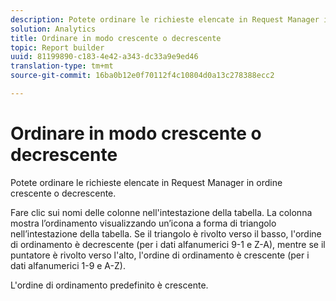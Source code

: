 ```yaml
---
description: Potete ordinare le richieste elencate in Request Manager in ordine crescente o decrescente.
solution: Analytics
title: Ordinare in modo crescente o decrescente
topic: Report builder
uuid: 81199890-c183-4e42-a343-dc33a9e9ed46
translation-type: tm+mt
source-git-commit: 16ba0b12e0f70112f4c10804d0a13c278388ecc2

---
```



# Ordinare in modo crescente o decrescente

Potete ordinare le richieste elencate in Request Manager in ordine crescente o decrescente.

Fare clic sui nomi delle colonne nell'intestazione della tabella. La colonna mostra l’ordinamento visualizzando un’icona a forma di triangolo nell’intestazione della tabella. Se il triangolo è rivolto verso il basso, l'ordine di ordinamento è decrescente (per i dati alfanumerici 9-1 e Z-A), mentre se il puntatore è rivolto verso l'alto, l'ordine di ordinamento è crescente (per i dati alfanumerici 1-9 e A-Z).

L'ordine di ordinamento predefinito è crescente.
